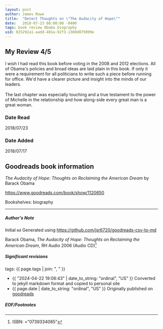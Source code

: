 ```yaml
---
layout: post
author: James Rowe
title:  "Detect Thoughts on \"The Audacity of Hope\""
date:   2018-07-23 00:00:00 -0400
tags: book review Obama biography
uid: 025292a1-aadd-481a-92f3-1369d875099e
---
```


<!-- highly dependent on how you personally use jekyll templates, and how you want this to show up -->
<!-- escape any jekyll keys with double brackets -->

## My Review 4/5

I wish I had read this book before voting in the 2008 and 2012 elections. All of Obama's policies and broad ideas are laid plain in this book. If only it were a requirement for all politicians to write such a piece before running for office. We'd have a clearer picture and insight into the minds of our leaders.<br/><br/>The last chapter was especially touching and a true testament to the power of Michelle in the relationship and how along-side every great man is a great woman.

### Date Read
2018/07/23

### Date Added
2018/07/17

## Goodreads book information

*The Audacity of Hope: Thoughts on Reclaiming the American Dream* by Barack Obama

https://www.goodreads.com/book/show/1120650

Bookshelves: biography

---

##### Author's Note

Initial `md` Generated using https://github.com/jsr6720/goodreads-csv-to-md

Barack Obama, *The Audacity of Hope: Thoughts on Reclaiming the American Dream*,  RH Audio 2006 (Audio CD)[^1]

##### Significant revisions

tags: {{ page.tags | join: ", " }} <!-- todo move this somewhere -->

- {{ "2024-04-22 19:08:43" | date_to_string: "ordinal", "US" }} Converted to jekyll markdown format and copied to personal site
- {{ page.date | date_to_string: "ordinal", "US" }} Originally published on [goodreads](https://www.goodreads.com)

##### EOF/Footnotes

[^1]: ISBN: ="0739334085"